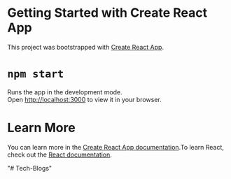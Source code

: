 # Getting Started with Create React App
This project was bootstrapped with [Create React App](https://github.com/facebook/create-react-app).

# `npm start`
Runs the app in the development mode.\
Open [http://localhost:3000](http://localhost:3000) to view it in your browser.

# Learn More
You can learn more in the [Create React App documentation](https://facebook.github.io/create-react-app/docs/getting-started).To learn React, check out the [React documentation](https://reactjs.org/).



"# Tech-Blogs" 
